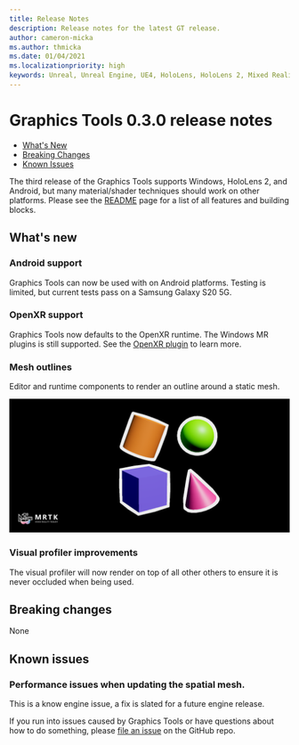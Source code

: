 ```yaml
---
title: Release Notes
description: Release notes for the latest GT release.
author: cameron-micka
ms.author: thmicka
ms.date: 01/04/2021
ms.localizationpriority: high
keywords: Unreal, Unreal Engine, UE4, HoloLens, HoloLens 2, Mixed Reality, development, MRTK, GT, Graphics Tools, release notes
---
```


# Graphics Tools 0.3.0 release notes

- [What's New](#whats-new)
- [Breaking Changes](#breaking-changes)
- [Known Issues](#known-issues)

The third release of the Graphics Tools supports Windows, HoloLens 2, and Android, but many material/shader techniques should work on other platforms. Please see the [README](../README.md#graphics-building-blocks) page for a list of all features and building blocks.

## What's new

### Android support

Graphics Tools can now be used with on Android platforms. Testing is limited, but current tests pass on a Samsung Galaxy S20 5G.

### OpenXR support

Graphics Tools now defaults to the OpenXR runtime. The Windows MR plugins is still supported. See the [OpenXR plugin](https://github.com/microsoft/Microsoft-OpenXR-Unreal) to learn more.

### Mesh outlines

Editor and runtime components to render an outline around a static mesh.

[![MeshOutlines](Images/FeatureCards/MeshOutlines.png)](Docs/MeshOutlines.md)

### Visual profiler improvements

The visual profiler will now render on top of all other others to ensure it is never occluded when being used.

## Breaking changes

None

## Known issues

### Performance issues when updating the spatial mesh.

This is a know engine issue, a fix is slated for a future engine release.

If you run into issues caused by Graphics Tools or have questions about how to do something, please [file an issue](https://github.com/microsoft/MixedReality-GraphicsTools-Unreal/issues/new) on the GitHub repo.
